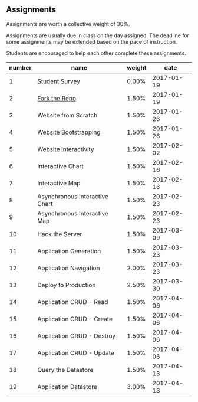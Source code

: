## Assignments

Assignments are worth a collective weight of 30%.

Assignments are usually due in class on the day assigned. The deadline for some assignments may be extended based on the pace of instruction.

Students are encouraged to help each other complete these assignments.

number | name | weight | date
--- | --- | --- | ---
1 | [Student Survey](https://goo.gl/forms/hpXOZxp5maHKedbF3) | 0.00% | 2017-01-19
2 | [Fork the Repo](/assignments/fork-the-repo/assignment.md) | 1.50% | 2017-01-19
3 | Website from Scratch | 1.50% | 2017-01-26
4 | Website Bootstrapping | 1.50% | 2017-01-26
5 | Website Interactivity | 1.50% | 2017-02-02
6 | Interactive Chart | 1.50% | 2017-02-16
7 | Interactive Map | 1.50% | 2017-02-16
8 | Asynchronous Interactive Chart | 1.50% | 2017-02-23
9 | Asynchronous Interactive Map | 1.50% | 2017-02-23
10 | Hack the Server | 1.50% | 2017-03-09
11 | Application Generation | 1.50% | 2017-03-23
12 | Application Navigation | 2.00% | 2017-03-23
13 | Deploy to Production | 2.50% | 2017-03-30
14 | Application CRUD - Read | 1.50% | 2017-04-06
15 | Application CRUD - Create | 1.50% | 2017-04-06
16 | Application CRUD - Destroy | 1.50% | 2017-04-06
17 | Application CRUD - Update | 1.50% | 2017-04-06
18 | Query the Datastore | 1.50% | 2017-04-13
19 | Application Datastore | 3.00% | 2017-04-13
